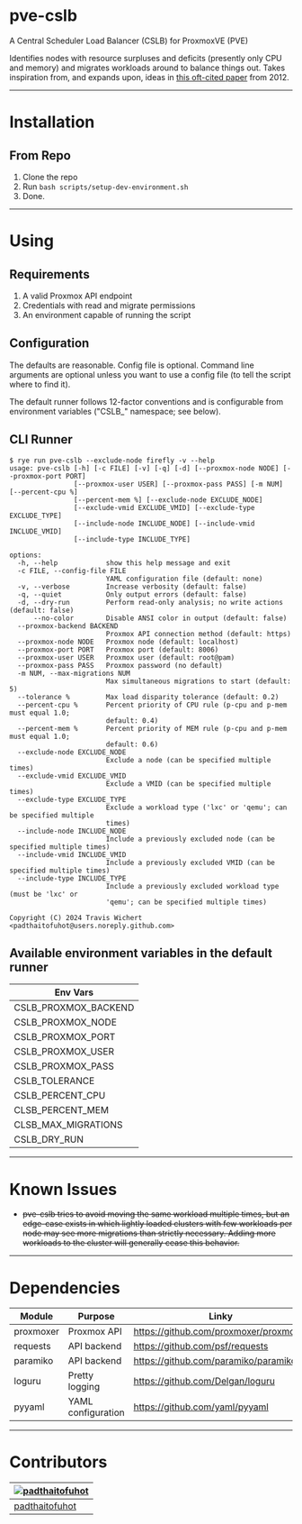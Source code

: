 # pve-cslb

A Central Scheduler Load Balancer (CSLB) for ProxmoxVE (PVE)

Identifies nodes with resource surpluses and deficits (presently only CPU and memory) and migrates workloads around to
balance things out. Takes inspiration from, and expands upon, ideas
in [this oft-cited paper](https://research.ijcaonline.org/volume46/number6/pxc3879263.pdf) from 2012.

---

# Installation

## From Repo

1. Clone the repo
2. Run `bash scripts/setup-dev-environment.sh`
3. Done.

---

# Using

## Requirements

1. A valid Proxmox API endpoint
2. Credentials with read and migrate permissions
3. An environment capable of running the script

## Configuration

The defaults are reasonable. Config file is optional. Command line arguments are optional unless you want to use a
config file (to tell the script where to find it).

The default runner follows 12-factor conventions and is configurable from environment variables ("CSLB_" namespace; see
below).

## CLI Runner

```
$ rye run pve-cslb --exclude-node firefly -v --help
usage: pve-cslb [-h] [-c FILE] [-v] [-q] [-d] [--proxmox-node NODE] [--proxmox-port PORT]
                [--proxmox-user USER] [--proxmox-pass PASS] [-m NUM] [--percent-cpu %]
                [--percent-mem %] [--exclude-node EXCLUDE_NODE]
                [--exclude-vmid EXCLUDE_VMID] [--exclude-type EXCLUDE_TYPE]
                [--include-node INCLUDE_NODE] [--include-vmid INCLUDE_VMID]
                [--include-type INCLUDE_TYPE]

options:
  -h, --help            show this help message and exit
  -c FILE, --config-file FILE
                        YAML configuration file (default: none)
  -v, --verbose         Increase verbosity (default: false)
  -q, --quiet           Only output errors (default: false)
  -d, --dry-run         Perform read-only analysis; no write actions (default: false)
      --no-color        Disable ANSI color in output (default: false)
  --proxmox-backend BACKEND
                        Proxmox API connection method (default: https)
  --proxmox-node NODE   Proxmox node (default: localhost)
  --proxmox-port PORT   Proxmox port (default: 8006)
  --proxmox-user USER   Proxmox user (default: root@pam)
  --proxmox-pass PASS   Proxmox password (no default)
  -m NUM, --max-migrations NUM
                        Max simultaneous migrations to start (default: 5)
  --tolerance %         Max load disparity tolerance (default: 0.2)
  --percent-cpu %       Percent priority of CPU rule (p-cpu and p-mem must equal 1.0;
                        default: 0.4)
  --percent-mem %       Percent priority of MEM rule (p-cpu and p-mem must equal 1.0;
                        default: 0.6)
  --exclude-node EXCLUDE_NODE
                        Exclude a node (can be specified multiple times)
  --exclude-vmid EXCLUDE_VMID
                        Exclude a VMID (can be specified multiple times)
  --exclude-type EXCLUDE_TYPE
                        Exclude a workload type ('lxc' or 'qemu'; can be specified multiple
                        times)
  --include-node INCLUDE_NODE
                        Include a previously excluded node (can be specified multiple times)
  --include-vmid INCLUDE_VMID
                        Include a previously excluded VMID (can be specified multiple times)
  --include-type INCLUDE_TYPE
                        Include a previously excluded workload type (must be 'lxc' or
                        'qemu'; can be specified multiple times)

Copyright (C) 2024 Travis Wichert <padthaitofuhot@users.noreply.github.com>
```

## Available environment variables in the default runner

| Env Vars             |
|----------------------|
| CSLB_PROXMOX_BACKEND |
| CSLB_PROXMOX_NODE    |
| CSLB_PROXMOX_PORT    |
| CSLB_PROXMOX_USER    |
| CSLB_PROXMOX_PASS    |
| CSLB_TOLERANCE       |
| CSLB_PERCENT_CPU     |
| CLSB_PERCENT_MEM     |
| CLSB_MAX_MIGRATIONS  |
| CSLB_DRY_RUN         |

---

# Known Issues

- ~~pve-cslb tries to avoid moving the same workload multiple times, but an edge-case exists in which lightly loaded
  clusters with few workloads per node may see more migrations than strictly necessary. Adding more workloads to the
  cluster will generally cease this behavior.~~

---

# Dependencies

| Module    | Purpose            | Linky                                  |
|-----------|--------------------|----------------------------------------|
| proxmoxer | Proxmox API        | https://github.com/proxmoxer/proxmoxer
| requests  | API backend        | https://github.com/psf/requests        |
| paramiko  | API backend        | https://github.com/paramiko/paramiko   |
| loguru    | Pretty logging     | https://github.com/Delgan/loguru       |
| pyyaml    | YAML configuration | https://github.com/yaml/pyyaml         |

---

# Contributors

| [![padthaitofuhot](https://github.com/padthaitofuhot.png?size=100)](https://github.com/padthaitofuhot) |
|--------------------------------------------------------------------------------------------------------|
| [padthaitofuhot](https://github.com/padthaitofuhot)                                                    |
